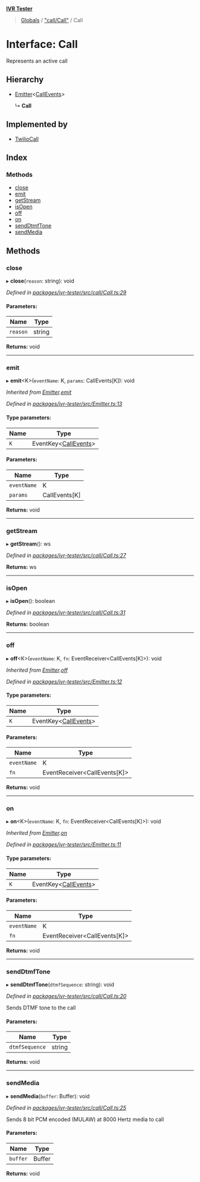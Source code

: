 **[IVR Tester](../README.md)**

> [Globals](../README.md) / ["call/Call"](../modules/_call_call_.md) / Call

# Interface: Call

Represents an active call

## Hierarchy

* [Emitter](_emitter_.emitter.md)\<[CallEvents](../modules/_call_call_.md#callevents)>

  ↳ **Call**

## Implemented by

* [TwilioCall](../classes/_call_twiliocall_.twiliocall.md)

## Index

### Methods

* [close](_call_call_.call.md#close)
* [emit](_call_call_.call.md#emit)
* [getStream](_call_call_.call.md#getstream)
* [isOpen](_call_call_.call.md#isopen)
* [off](_call_call_.call.md#off)
* [on](_call_call_.call.md#on)
* [sendDtmfTone](_call_call_.call.md#senddtmftone)
* [sendMedia](_call_call_.call.md#sendmedia)

## Methods

### close

▸ **close**(`reason`: string): void

*Defined in [packages/ivr-tester/src/call/Call.ts:29](https://github.com/SketchingDev/ivr-tester/blob/2e93db6/packages/ivr-tester/src/call/Call.ts#L29)*

#### Parameters:

Name | Type |
------ | ------ |
`reason` | string |

**Returns:** void

___

### emit

▸ **emit**\<K>(`eventName`: K, `params`: CallEvents[K]): void

*Inherited from [Emitter](_emitter_.emitter.md).[emit](_emitter_.emitter.md#emit)*

*Defined in [packages/ivr-tester/src/Emitter.ts:13](https://github.com/SketchingDev/ivr-tester/blob/2e93db6/packages/ivr-tester/src/Emitter.ts#L13)*

#### Type parameters:

Name | Type |
------ | ------ |
`K` | EventKey\<[CallEvents](../modules/_call_call_.md#callevents)> |

#### Parameters:

Name | Type |
------ | ------ |
`eventName` | K |
`params` | CallEvents[K] |

**Returns:** void

___

### getStream

▸ **getStream**(): ws

*Defined in [packages/ivr-tester/src/call/Call.ts:27](https://github.com/SketchingDev/ivr-tester/blob/2e93db6/packages/ivr-tester/src/call/Call.ts#L27)*

**Returns:** ws

___

### isOpen

▸ **isOpen**(): boolean

*Defined in [packages/ivr-tester/src/call/Call.ts:31](https://github.com/SketchingDev/ivr-tester/blob/2e93db6/packages/ivr-tester/src/call/Call.ts#L31)*

**Returns:** boolean

___

### off

▸ **off**\<K>(`eventName`: K, `fn`: EventReceiver\<CallEvents[K]>): void

*Inherited from [Emitter](_emitter_.emitter.md).[off](_emitter_.emitter.md#off)*

*Defined in [packages/ivr-tester/src/Emitter.ts:12](https://github.com/SketchingDev/ivr-tester/blob/2e93db6/packages/ivr-tester/src/Emitter.ts#L12)*

#### Type parameters:

Name | Type |
------ | ------ |
`K` | EventKey\<[CallEvents](../modules/_call_call_.md#callevents)> |

#### Parameters:

Name | Type |
------ | ------ |
`eventName` | K |
`fn` | EventReceiver\<CallEvents[K]> |

**Returns:** void

___

### on

▸ **on**\<K>(`eventName`: K, `fn`: EventReceiver\<CallEvents[K]>): void

*Inherited from [Emitter](_emitter_.emitter.md).[on](_emitter_.emitter.md#on)*

*Defined in [packages/ivr-tester/src/Emitter.ts:11](https://github.com/SketchingDev/ivr-tester/blob/2e93db6/packages/ivr-tester/src/Emitter.ts#L11)*

#### Type parameters:

Name | Type |
------ | ------ |
`K` | EventKey\<[CallEvents](../modules/_call_call_.md#callevents)> |

#### Parameters:

Name | Type |
------ | ------ |
`eventName` | K |
`fn` | EventReceiver\<CallEvents[K]> |

**Returns:** void

___

### sendDtmfTone

▸ **sendDtmfTone**(`dtmfSequence`: string): void

*Defined in [packages/ivr-tester/src/call/Call.ts:20](https://github.com/SketchingDev/ivr-tester/blob/2e93db6/packages/ivr-tester/src/call/Call.ts#L20)*

Sends DTMF tone to the call

#### Parameters:

Name | Type |
------ | ------ |
`dtmfSequence` | string |

**Returns:** void

___

### sendMedia

▸ **sendMedia**(`buffer`: Buffer): void

*Defined in [packages/ivr-tester/src/call/Call.ts:25](https://github.com/SketchingDev/ivr-tester/blob/2e93db6/packages/ivr-tester/src/call/Call.ts#L25)*

Sends 8 bit PCM encoded (MULAW) at 8000 Hertz media to call

#### Parameters:

Name | Type |
------ | ------ |
`buffer` | Buffer |

**Returns:** void
